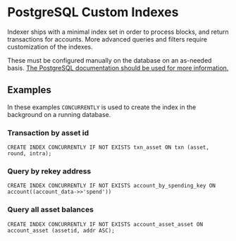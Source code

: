 # PostgreSQL Custom Indexes

Indexer ships with a minimal index set in order to process blocks, and return transactions for accounts. More advanced queries and filters require customization of the indexes.

These must be configured manually on the database on an as-needed basis. [The PostgreSQL documentation should be used for more information.](https://www.postgresql.org/docs/13/indexes.html)

## Examples

In these examples `CONCURRENTLY` is used to create the index in the background on a running database.

### Transaction by asset id

```
CREATE INDEX CONCURRENTLY IF NOT EXISTS txn_asset ON txn (asset, round, intra);
```


### Query by rekey address

```
CREATE INDEX CONCURRENTLY IF NOT EXISTS account_by_spending_key ON account((account_data->>'spend'))
```

### Query all asset balances

```
CREATE INDEX CONCURRENTLY IF NOT EXISTS account_asset_asset ON account_asset (assetid, addr ASC);
```
